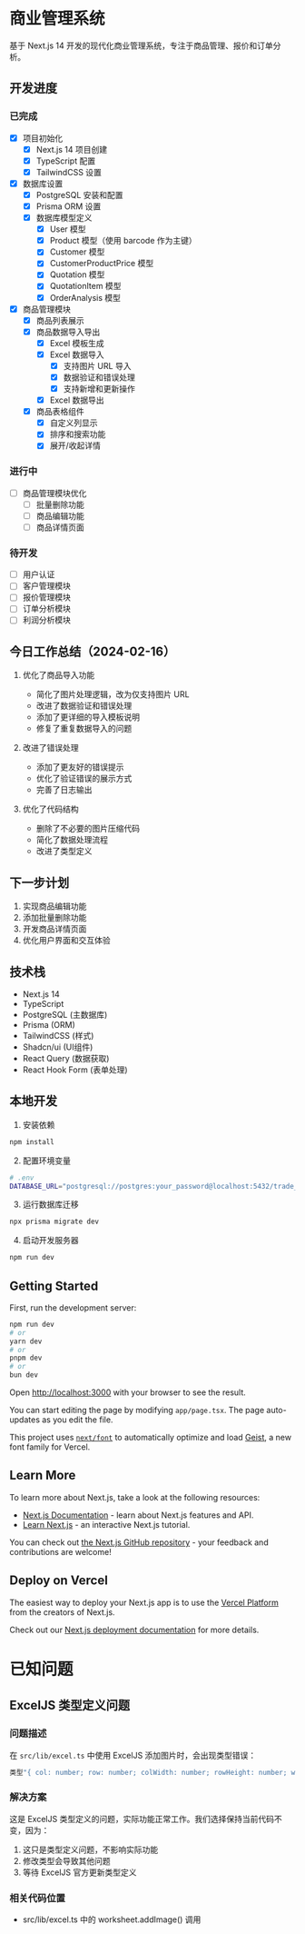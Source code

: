 # 商业管理系统

基于 Next.js 14 开发的现代化商业管理系统，专注于商品管理、报价和订单分析。

## 开发进度

### 已完成
- [x] 项目初始化
  - [x] Next.js 14 项目创建
  - [x] TypeScript 配置
  - [x] TailwindCSS 设置
  
- [x] 数据库设置
  - [x] PostgreSQL 安装和配置
  - [x] Prisma ORM 设置
  - [x] 数据库模型定义
    - [x] User 模型
    - [x] Product 模型（使用 barcode 作为主键）
    - [x] Customer 模型
    - [x] CustomerProductPrice 模型
    - [x] Quotation 模型
    - [x] QuotationItem 模型
    - [x] OrderAnalysis 模型

- [x] 商品管理模块
  - [x] 商品列表展示
  - [x] 商品数据导入导出
    - [x] Excel 模板生成
    - [x] Excel 数据导入
      - [x] 支持图片 URL 导入
      - [x] 数据验证和错误处理
      - [x] 支持新增和更新操作
    - [x] Excel 数据导出
  - [x] 商品表格组件
    - [x] 自定义列显示
    - [x] 排序和搜索功能
    - [x] 展开/收起详情

### 进行中
- [ ] 商品管理模块优化
  - [ ] 批量删除功能
  - [ ] 商品编辑功能
  - [ ] 商品详情页面

### 待开发
- [ ] 用户认证
- [ ] 客户管理模块
- [ ] 报价管理模块
- [ ] 订单分析模块
- [ ] 利润分析模块

## 今日工作总结（2024-02-16）
1. 优化了商品导入功能
   - 简化了图片处理逻辑，改为仅支持图片 URL
   - 改进了数据验证和错误处理
   - 添加了更详细的导入模板说明
   - 修复了重复数据导入的问题

2. 改进了错误处理
   - 添加了更友好的错误提示
   - 优化了验证错误的展示方式
   - 完善了日志输出

3. 优化了代码结构
   - 删除了不必要的图片压缩代码
   - 简化了数据处理流程
   - 改进了类型定义

## 下一步计划
1. 实现商品编辑功能
2. 添加批量删除功能
3. 开发商品详情页面
4. 优化用户界面和交互体验

## 技术栈

- Next.js 14
- TypeScript
- PostgreSQL (主数据库)
- Prisma (ORM)
- TailwindCSS (样式)
- Shadcn/ui (UI组件)
- React Query (数据获取)
- React Hook Form (表单处理)

## 本地开发

1. 安装依赖
```bash
npm install
```

2. 配置环境变量
```bash
# .env
DATABASE_URL="postgresql://postgres:your_password@localhost:5432/trade_system?schema=public"
```

3. 运行数据库迁移
```bash
npx prisma migrate dev
```

4. 启动开发服务器
```bash
npm run dev
```

## Getting Started

First, run the development server:

```bash
npm run dev
# or
yarn dev
# or
pnpm dev
# or
bun dev
```

Open [http://localhost:3000](http://localhost:3000) with your browser to see the result.

You can start editing the page by modifying `app/page.tsx`. The page auto-updates as you edit the file.

This project uses [`next/font`](https://nextjs.org/docs/app/building-your-application/optimizing/fonts) to automatically optimize and load [Geist](https://vercel.com/font), a new font family for Vercel.

## Learn More

To learn more about Next.js, take a look at the following resources:

- [Next.js Documentation](https://nextjs.org/docs) - learn about Next.js features and API.
- [Learn Next.js](https://nextjs.org/learn) - an interactive Next.js tutorial.

You can check out [the Next.js GitHub repository](https://github.com/vercel/next.js) - your feedback and contributions are welcome!

## Deploy on Vercel

The easiest way to deploy your Next.js app is to use the [Vercel Platform](https://vercel.com/new?utm_medium=default-template&filter=next.js&utm_source=create-next-app&utm_campaign=create-next-app-readme) from the creators of Next.js.

Check out our [Next.js deployment documentation](https://nextjs.org/docs/app/building-your-application/deploying) for more details.

# 已知问题

## ExcelJS 类型定义问题

### 问题描述
在 `src/lib/excel.ts` 中使用 ExcelJS 添加图片时，会出现类型错误：
```typescript
类型"{ col: number; row: number; colWidth: number; rowHeight: number; worksheet: Worksheet; }"缺少类型"Anchor"中的以下属性: nativeCol, nativeColOff, nativeRow, nativeRowOff
```

### 解决方案
这是 ExcelJS 类型定义的问题，实际功能正常工作。我们选择保持当前代码不变，因为：
1. 这只是类型定义问题，不影响实际功能
2. 修改类型会导致其他问题
3. 等待 ExcelJS 官方更新类型定义

### 相关代码位置
- src/lib/excel.ts 中的 worksheet.addImage() 调用
